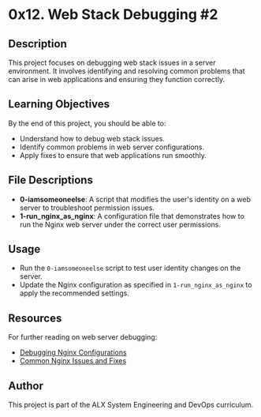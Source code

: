 # 0x12. Web Stack Debugging #2

## Description
This project focuses on debugging web stack issues in a server environment. It involves identifying and resolving common problems that can arise in web applications and ensuring they function correctly.

## Learning Objectives
By the end of this project, you should be able to:
- Understand how to debug web stack issues.
- Identify common problems in web server configurations.
- Apply fixes to ensure that web applications run smoothly.

## File Descriptions
- **0-iamsomeoneelse**: A script that modifies the user's identity on a web server to troubleshoot permission issues.
- **1-run_nginx_as_nginx**: A configuration file that demonstrates how to run the Nginx web server under the correct user permissions.

## Usage
- Run the `0-iamsomeoneelse` script to test user identity changes on the server.
- Update the Nginx configuration as specified in `1-run_nginx_as_nginx` to apply the recommended settings.

## Resources
For further reading on web server debugging:
- [Debugging Nginx Configurations](https://www.nginx.com/resources/wiki/start/topics/tutorials/debugging/)
- [Common Nginx Issues and Fixes](https://www.digitalocean.com/community/tutorials/common-nginx-issues)

## Author
This project is part of the ALX System Engineering and DevOps curriculum.

